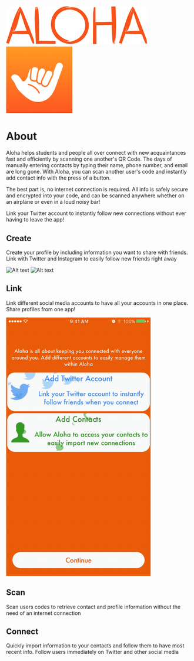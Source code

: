 
# ![Alt text](https://github.com/Julp04/Aloha/blob/master/Aloha%20Images/aloha_logo_orange.png) ![Alt text](https://github.com/Julp04/Aloha/blob/master/Aloha/Images.xcassets/AppIcon.appiconset/AppIcon60x60%403x.png) 


# About
Aloha helps students and people all over connect with new acquaintances fast and efficiently by scanning one another's QR Code. The days of manually entering contacts by typing their name, phone number, and email are long gone. With Aloha, you can scan another user's code and instantly add contact info with the press of a button.

The best part is, no internet connection is required. All info is safely secure and encrypted into your code, and can be scanned anywhere whether on an airplane or even in a loud noisy bar!

Link your Twitter account to instantly follow new connections without ever having to leave the app!

## Create
Create your profile by including information you want to share with friends. Link with Twitter and Instagram to easily follow new friends right away

![Alt text](https://github.com/Julp04/Aloha/blob/master/Aloha%20Images/aloha_0.gif) ![Alt text](https://github.com/Julp04/Aloha/blob/master/Aloha%20Images/aloha_1.gif)

## Link
Link different social media accounts to have all your accounts in one place. Share profiles from one app!

![Alt text](https://github.com/Julp04/Aloha/blob/master/Aloha%20Images/aloha_2.gif)

## Scan
Scan users codes to retrieve contact and profile information without the need of an internet connection


## Connect
Quickly import information to your contacts and follow them to have most recent info. Follow users immediately on Twitter and other social media
